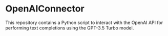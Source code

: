 # OpenAIConnector
This repository contains a Python script to interact with the OpenAI API for performing text completions using the GPT-3.5 Turbo model.
